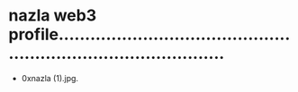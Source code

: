 # nazla web3 profile.....................................................................................
- 0xnazla (1).jpg.
